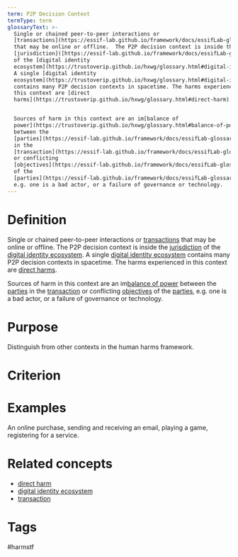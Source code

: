 ```yaml
---
term: P2P Decision Context
termType: term
glossaryText: >-
  Single or chained peer-to-peer interactions or
  [transactions](https://essif-lab.github.io/framework/docs/essifLab-glossary#transaction)
  that may be online or offline.  The P2P decision context is inside the
  [jurisdiction]([https://essif-lab.github.io/framework/docs/essifLab-glossary#jurisdiction)
  of the [digital identity
  ecosystem](https://trustoverip.github.io/hxwg/glossary.html#digital-identity-ecosystem). 
  A single [digital identity
  ecosystem](https://trustoverip.github.io/hxwg/glossary.html#digital-identity-ecosystem)
  contains many P2P decision contexts in spacetime. The harms experienced in
  this context are [direct
  harms](https://trustoverip.github.io/hxwg/glossary.html#direct-harm).


  Sources of harm in this context are an im[balance of
  power](https://trustoverip.github.io/hxwg/glossary.html#balance-of-power)
  between the
  [parties](https://essif-lab.github.io/framework/docs/essifLab-glossary#party)
  in the
  [transaction](https://essif-lab.github.io/framework/docs/essifLab-glossary#transaction)
  or conflicting
  [objectives](https://essif-lab.github.io/framework/docs/essifLab-glossary#objective)
  of the
  [parties](https://essif-lab.github.io/framework/docs/essifLab-glossary#party),
  e.g. one is a bad actor, or a failure of governance or technology.
---
```

# Definition
Single or chained peer-to-peer interactions or [transactions](https://essif-lab.github.io/framework/docs/essifLab-glossary#transaction) that may be online or offline.  The P2P decision context is inside the [jurisdiction]([https://essif-lab.github.io/framework/docs/essifLab-glossary#jurisdiction) of the [digital identity ecosystem](https://trustoverip.github.io/hxwg/glossary.html#digital-identity-ecosystem).  A single [digital identity ecosystem](https://trustoverip.github.io/hxwg/glossary.html#digital-identity-ecosystem) contains many P2P decision contexts in spacetime. The harms experienced in this context are [direct harms](https://trustoverip.github.io/hxwg/glossary.html#direct-harm).

Sources of harm in this context are an im[balance of power](https://trustoverip.github.io/hxwg/glossary.html#balance-of-power) between the [parties](https://essif-lab.github.io/framework/docs/essifLab-glossary#party) in the [transaction](https://essif-lab.github.io/framework/docs/essifLab-glossary#transaction) or conflicting [objectives](https://essif-lab.github.io/framework/docs/essifLab-glossary#objective) of the [parties](https://essif-lab.github.io/framework/docs/essifLab-glossary#party), e.g. one is a bad actor, or a failure of governance or technology. 
# Purpose
Distinguish from other contexts in the human harms framework.
# Criterion
# Examples
An online purchase, sending and receiving an email, playing a game, registering for a service.
# Related concepts
* [direct harm](https://trustoverip.github.io/hxwg/glossary.html#direct-harm)
* [digital identity ecosystem](https://trustoverip.github.io/hxwg/glossary.html#digital-identity-ecosystem) 
* [transaction](https://essif-lab.github.io/framework/docs/essifLab-glossary#transaction)
# Tags
 #harmstf